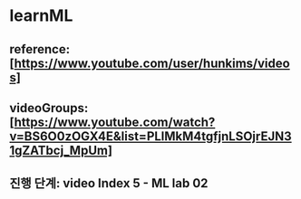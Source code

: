 # learnML

## reference: [https://www.youtube.com/user/hunkims/videos]
## videoGroups: [https://www.youtube.com/watch?v=BS6O0zOGX4E&list=PLlMkM4tgfjnLSOjrEJN31gZATbcj_MpUm]

## 진행 단계: video Index 5 - ML lab 02
